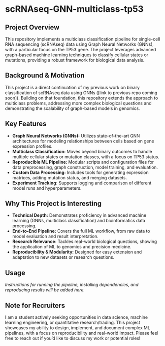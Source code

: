 # scRNAseq-GNN-multiclass-tp53

## Project Overview
This repository implements a multiclass classification pipeline for single-cell RNA sequencing (scRNAseq) data using Graph Neural Networks (GNNs), with a particular focus on the TP53 gene. The project leverages advanced graph-based machine learning techniques to classify cellular states or mutations, providing a robust framework for biological data analysis.

## Background & Motivation
This project is a direct continuation of my previous work on binary classification of scRNAseq data using GNNs ([link to previous repo coming soon]). Building on that foundation, this repository extends the approach to multiclass problems, addressing more complex biological questions and demonstrating the scalability of graph-based models in genomics.

## Key Features
- **Graph Neural Networks (GNNs):** Utilizes state-of-the-art GNN architectures for modeling relationships between cells based on gene expression profiles.
- **Multiclass Classification:** Moves beyond binary outcomes to handle multiple cellular states or mutation classes, with a focus on TP53 status.
- **Reproducible ML Pipeline:** Modular scripts and configuration files for data preprocessing, graph construction, model training, and evaluation.
- **Custom Data Processing:** Includes tools for generating expression matrices, adding mutation status, and merging datasets.
- **Experiment Tracking:** Supports logging and comparison of different model runs and hyperparameters.

## Why This Project is Interesting
- **Technical Depth:** Demonstrates proficiency in advanced machine learning (GNNs, multiclass classification) and bioinformatics data processing.
- **End-to-End Pipeline:** Covers the full ML workflow, from raw data to model evaluation and result interpretation.
- **Research Relevance:** Tackles real-world biological questions, showing the application of ML to genomics and precision medicine.
- **Reproducibility & Modularity:** Designed for easy extension and adaptation to new datasets or research questions.

## Usage
*Instructions for running the pipeline, installing dependencies, and reproducing results will be added here.*

## Note for Recruiters
I am a student actively seeking opportunities in data science, machine learning engineering, or quantitative research/trading. This project showcases my ability to design, implement, and document complex ML pipelines, with a focus on reproducibility and real-world impact. Please feel free to reach out if you’d like to discuss my work or potential roles!
